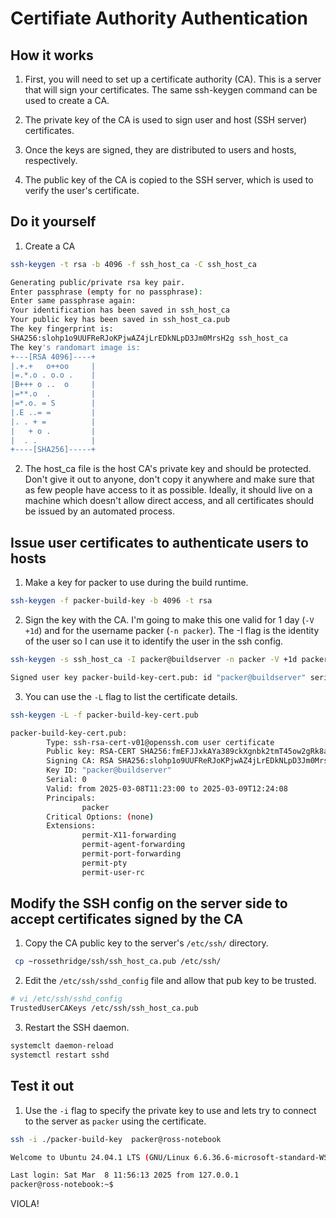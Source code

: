 # Certifiate Authority Authentication
## How it works
1. First, you will need to set up a certificate authority (CA). This is a server that will sign your certificates. The same ssh-keygen command can be used to create a CA.

2. The private key of the CA is used to sign user and host (SSH server) certificates.

3. Once the keys are signed, they are distributed to users and hosts, respectively.

4.  The public key of the CA is copied to the SSH server, which is used to verify the user's certificate.

## Do it yourself
1. Create a CA

```bash
ssh-keygen -t rsa -b 4096 -f ssh_host_ca -C ssh_host_ca

Generating public/private rsa key pair.
Enter passphrase (empty for no passphrase):
Enter same passphrase again:
Your identification has been saved in ssh_host_ca
Your public key has been saved in ssh_host_ca.pub
The key fingerprint is:
SHA256:slohp1o9UUFReRJoKPjwAZ4jLrEDkNLpD3Jm0MrsH2g ssh_host_ca
The key's randomart image is:
+---[RSA 4096]----+
|.+.+   o++oo     |
|=.*.o . o.o .    |
|B+++ o ..  o     |
|=**.o  .         |
|=*.o. = S        |
|.E ..= =         |
|. . + =          |
|   + o .         |
|  . .            |
+----[SHA256]-----+
```

2. The host_ca file is the host CA's private key and should be protected. Don't give it out to anyone, don't copy it anywhere and make sure that as few people have access to it as possible. Ideally, it should live on a machine which doesn't allow direct access, and all certificates should be issued by an automated process.

## Issue user certificates to authenticate users to hosts
1. Make a key for packer to use during the build runtime.

```bash
ssh-keygen -f packer-build-key -b 4096 -t rsa
```

2. Sign the key with the CA. I'm going to make this one valid for 1 day (```-V +1d```) and for the username packer (```-n packer```). The -I flag is the identity of the user so I can use it to identify the user in the ssh config.

```bash
ssh-keygen -s ssh_host_ca -I packer@buildserver -n packer -V +1d packer-build-key.pub

Signed user key packer-build-key-cert.pub: id "packer@buildserver" serial 0 for packer valid from 2025-03-08T11:23:00 to 2025-03-09T12:24:08
```

3. You can use the ```-L``` flag to list the certificate details.

```bash
ssh-keygen -L -f packer-build-key-cert.pub

packer-build-key-cert.pub:
        Type: ssh-rsa-cert-v01@openssh.com user certificate
        Public key: RSA-CERT SHA256:fmEFJJxkAYa389ckXgnbk2tmT45ow2gRk8a3Mv69ik0
        Signing CA: RSA SHA256:slohp1o9UUFReRJoKPjwAZ4jLrEDkNLpD3Jm0MrsH2g (using rsa-sha2-512)
        Key ID: "packer@buildserver"
        Serial: 0
        Valid: from 2025-03-08T11:23:00 to 2025-03-09T12:24:08
        Principals:
                packer
        Critical Options: (none)
        Extensions:
                permit-X11-forwarding
                permit-agent-forwarding
                permit-port-forwarding
                permit-pty
                permit-user-rc
```

## Modify the SSH config on the server side to accept certificates signed by the CA
1. Copy the CA public key to the server's ```/etc/ssh/``` directory.

```bash
 cp ~rossethridge/ssh/ssh_host_ca.pub /etc/ssh/
```

2. Edit the ```/etc/ssh/sshd_config``` file and allow that pub key to be trusted.

```bash
# vi /etc/ssh/sshd_config
TrustedUserCAKeys /etc/ssh/ssh_host_ca.pub
```

3. Restart the SSH daemon.
```bash
systemclt daemon-reload
systemctl restart sshd
```

## Test it out
1. Use the ```-i``` flag to specify the private key to use and lets try to connect to the server as ```packer``` using the certificate.

```bash
ssh -i ./packer-build-key  packer@ross-notebook

Welcome to Ubuntu 24.04.1 LTS (GNU/Linux 6.6.36.6-microsoft-standard-WSL2+ x86_64)

Last login: Sat Mar  8 11:56:13 2025 from 127.0.0.1
packer@ross-notebook:~$
```

VIOLA!

